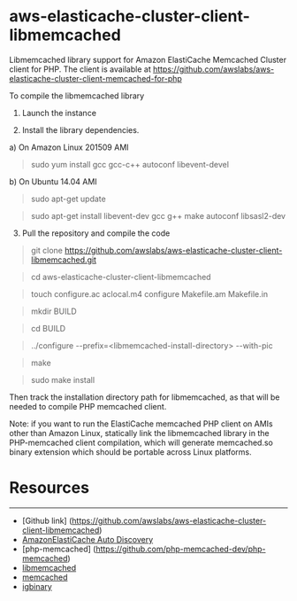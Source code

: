 # aws-elasticache-cluster-client-libmemcached

Libmemcached library support for Amazon ElastiCache Memcached Cluster client for PHP. The client is available at https://github.com/awslabs/aws-elasticache-cluster-client-memcached-for-php

To compile the libmemcached library

1) Launch the instance

2) Install the library dependencies.

a) On Amazon Linux 201509 AMI

> sudo yum install gcc gcc-c++ autoconf libevent-devel 

b) On Ubuntu 14.04 AMI

> sudo apt-get update

> sudo apt-get install libevent-dev gcc g++ make autoconf libsasl2-dev

3) Pull the repository and compile the code

> git clone https://github.com/awslabs/aws-elasticache-cluster-client-libmemcached.git

> cd aws-elasticache-cluster-client-libmemcached

> touch configure.ac aclocal.m4 configure Makefile.am Makefile.in

> mkdir BUILD

> cd BUILD

> ../configure --prefix=\<libmemcached-install-directory\> --with-pic

> make

> sudo make install

Then track the installation directory path for libmemcached, as that will be needed to compile PHP memcached client. 

Note: if you want to run the ElastiCache memcached PHP client on AMIs other than Amazon Linux, statically link the libmemcached library in the PHP-memcached client compilation, which will generate memcached.so binary extension which should be portable across Linux platforms. 

# Resources
---------
 * [Github link] (https://github.com/awslabs/aws-elasticache-cluster-client-libmemcached)
 * [AmazonElastiCache Auto Discovery](http://docs.amazonwebservices.com/AmazonElastiCache/latest/UserGuide/AutoDiscovery.html)
 * [php-memcached] (https://github.com/php-memcached-dev/php-memcached)
 * [libmemcached](http://libmemcached.org/libMemcached.html)
 * [memcached](http://www.danga.com/memcached/)
 * [igbinary](https://github.com/phadej/igbinary/)
